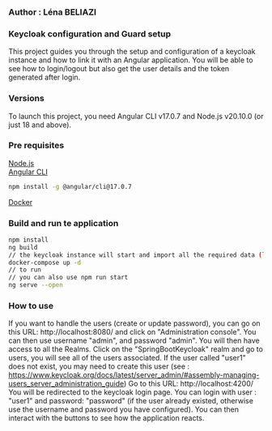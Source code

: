 ### Author : Léna BELIAZI

### Keycloak configuration and Guard setup
This project guides you through the setup and configuration of a keycloak instance and how to link it with an Angular application.
You will be able to see how to login/logout but also get the user details and the token generated after login.

### Versions
To launch this project, you need Angular CLI v17.0.7 and Node.js v20.10.0 (or just 18 and above).

### Pre requisites
[Node.js](https://nodejs.org/en/)<br/>
[Angular CLI](https://angular.io/cli)<br/>
```bash 
npm install -g @angular/cli@17.0.7 
```
[Docker](https://www.docker.com/products/docker-desktop)<br/>

### Build and run te application
```bash
npm install
ng build
// the keycloak instance will start and import all the required data (located in src/keycloak/realm-export.json)
docker-compose up -d
// to run
// you can also use npm run start
ng serve --open
```

### How to use
If you want to handle the users (create or update password), you can go on this URL: http://localhost:8080/ and click on "Administration console".
You can then use username "admin", and password "admin".
You will then have access to all the Realms.
Click on the "SpringBootKeycloak" realm and go to users, you will see all of the users associated.
If the user called "user1" does not exist, you may need to create this user (see : https://www.keycloak.org/docs/latest/server_admin/#assembly-managing-users_server_administration_guide)
Go to this URL: http://localhost:4200/
You will be redirected to the keycloak login page.
You can login with user : "user1" and password: "password" (if the user already existed, otherwise use the username and password you have configured).
You can then interact with the buttons to see how the application reacts.
